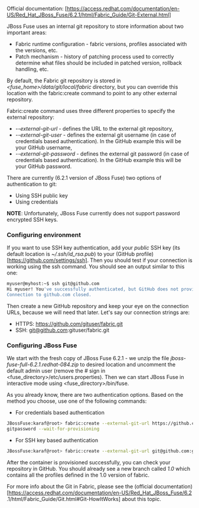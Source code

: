 Official documentation: [https://access.redhat.com/documentation/en-US/Red_Hat_JBoss_Fuse/6.2.1/html/Fabric_Guide/Git-External.html]

JBoss Fuse uses an internal git repository to store information about two important areas:
* Fabric runtime configuration - fabric versions, profiles associated with the versions, etc.
* Patch mechanism - history of patching process used to correctly determine what files should be included in patched version, rollback handling, etc.

By default, the Fabric git repository is stored in _<fuse_home>/data/git/local/fabric_ directory, but you can override this location with the
fabric:create command to point to any other external repository.

Fabric:create command uses three different properties to specify the external repository:
* *--external-git-url* - defines the URL to the external git repository,
* *--external-git-user* - defines the external git username (in case of credentials based authentication). In the GitHub example this will be your
GitHub username,
* *--external-git-password* - defines the external git password (in case of credentials based authentication). In the GitHub example this will be your
GitHub password.

There are currently (6.2.1 version of JBoss Fuse) two options of authentication to git:
* Using SSH public key
* Using credentials

**NOTE**: Unfortunately, JBoss Fuse currently does not support password encrypted SSH keys.

### Configuring environment

If you want to use SSH key authentication, add your _public_ SSH key (its default location is _~/.ssh/id_rsa.pub_) to your (GitHub profile)
[https://github.com/settings/ssh]. Then you should test if your connection is working using the ssh command. You should see an output similar to
this one:

```bash
myuser@myhost:~$ ssh git@github.com
Hi myuser! You've successfully authenticated, but GitHub does not provide shell access.
Connection to github.com closed.
```

Then create a new GitHub repository and keep your eye on the connection URLs, because we will need that later. Let's say our connection strings are:
* HTTPS: https://github.com/gituser/fabric.git
* SSH: git@github.com:gituser/fabric.git

### Configuring JBoss Fuse

We start with the fresh copy of JBoss Fuse 6.2.1 - we unzip the file *jboss-fuse-full-6.2.1.redhat-084.zip* to desired location and uncomment the
default admin user (remove the # sign in <fuse_directory>/etc/users.properties). Then we can start JBoss Fuse in interactive mode using
<fuse_directory>/bin/fuse.

As you already know, there are two authentication options. Based on the method you choose, use one of the following commands:

* For credentials based authentication
```bash
JBossFuse:karaf@root> fabric:create --external-git-url https://github.com/gituser/fabric.git --external-git-user gituser --external-git-password
gitpassword --wait-for-provisioning
```

* For SSH key based authentication
```bash
JBossFuse:karaf@root> fabric:create --external-git-url git@github.com:gituser/fabric.git --wait-for-provisioning
```

After the container is provisioned successfully, you can check your repository in GitHub. You should already see a new branch called *1.0* which
contains all the profiles defined in the 1.0 version of fabric.

For more info about the Git in Fabric, please see the (official documentation)[https://access.redhat.com/documentation/en-US/Red_Hat_JBoss_Fuse/6.2
.1/html/Fabric_Guide/Git.html#Git-HowItWorks] about this topic.